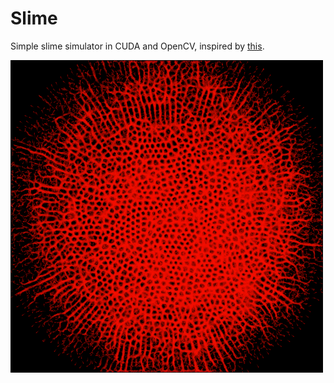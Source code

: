 # Slime

Simple slime simulator in CUDA and OpenCV, inspired by [this](https://uwe-repository.worktribe.com/output/980579).

![](assets/image.png)


